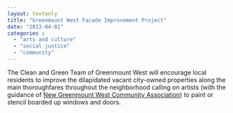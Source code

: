 ```yaml
---
layout: textonly
title: "Greenmount West Facade Improvement Project"
date: "2013-04-01"
categories :
  - "arts and culture"
  - "social justice"
  - "community"
---
```


The Clean and Green Team of Greenmount West will encourage local residents to improve the dilapidated vacant city-owned properties along the main thoroughfares throughout the neighborhood calling on artists (with the guidance of [New Greenmount West Community Association][NGWCA]) to paint or stencil boarded up windows and doors.

[NGWCA]: https://www.facebook.com/NGWCA?group_id=0

